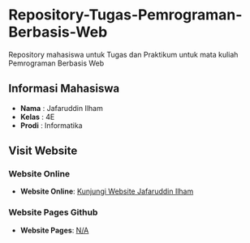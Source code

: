 # Repository-Tugas-Pemrograman-Berbasis-Web
Repository mahasiswa untuk Tugas dan Praktikum untuk mata kuliah Pemrograman Berbasis Web

## Informasi Mahasiswa
- **Nama**   :  Jafaruddin Ilham
- **Kelas**  :  4E
- **Prodi**  :  Informatika

## Visit Website

### Website Online
- **Website Online**: [Kunjungi Website Jafaruddin Ilham](https://jafaruddinilham.my.id)

### Website Pages Github
- **Website Pages**: [N/A](/) 

